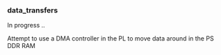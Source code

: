 
### data_transfers
In progress ..

Attempt to use a DMA controller in the PL to move data around in the PS DDR RAM

